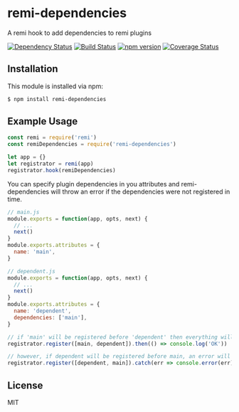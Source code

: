 # remi-dependencies

A remi hook to add dependencies to remi plugins

[![Dependency Status](https://david-dm.org/remijs/dependencies/status.svg?style=flat)](https://david-dm.org/remijs/dependencies)
[![Build Status](https://travis-ci.org/remijs/dependencies.svg?branch=master)](https://travis-ci.org/remijs/dependencies)
[![npm version](https://badge.fury.io/js/dependencies.svg)](http://badge.fury.io/js/dependencies)
[![Coverage Status](https://coveralls.io/repos/remijs/dependencies/badge.svg?branch=master&service=github)](https://coveralls.io/github/remijs/dependencies?branch=master)


## Installation

This module is installed via npm:

``` bash
$ npm install remi-dependencies
```


## Example Usage

``` js
const remi = require('remi')
const remiDependencies = require('remi-dependencies')

let app = {}
let registrator = remi(app)
registrator.hook(remiDependencies)
```

You can specify plugin dependencies in you attributes and remi-dependencies
will throw an error if the dependencies were not registered in time.

``` js
// main.js
module.exports = function(app, opts, next) {
  // ...
  next()
}
module.exports.attributes = {
  name: 'main',
}

// dependent.js
module.exports = function(app, opts, next) {
  // ...
  next()
}
module.exports.attributes = {
  name: 'dependent',
  dependencies: ['main'],
}

// if 'main' will be registered before 'dependent' then everything will be OK
registrator.register([main, dependent]).then(() => console.log('OK'))

// however, if dependent will be registered before main, an error will be thrown
registrator.register([dependent, main]).catch(err => console.error(err))
```


## License

MIT
